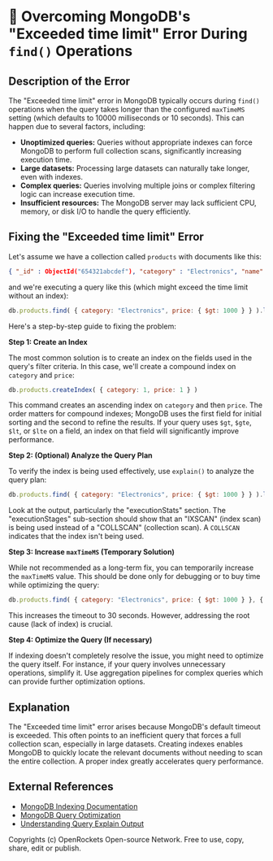 # 🐞 Overcoming MongoDB's "Exceeded time limit" Error During `find()` Operations


## Description of the Error

The "Exceeded time limit" error in MongoDB typically occurs during `find()` operations when the query takes longer than the configured `maxTimeMS` setting (which defaults to 10000 milliseconds or 10 seconds).  This can happen due to several factors, including:

* **Unoptimized queries:**  Queries without appropriate indexes can force MongoDB to perform full collection scans, significantly increasing execution time.
* **Large datasets:** Processing large datasets can naturally take longer, even with indexes.
* **Complex queries:**  Queries involving multiple joins or complex filtering logic can increase execution time.
* **Insufficient resources:**  The MongoDB server may lack sufficient CPU, memory, or disk I/O to handle the query efficiently.


## Fixing the "Exceeded time limit" Error

Let's assume we have a collection called `products` with documents like this:

```json
{ "_id" : ObjectId("654321abcdef"), "category" : "Electronics", "name" : "Laptop", "price" : 1200, "description" : "High-performance laptop" }
```

and we're executing a query like this (which might exceed the time limit without an index):

```javascript
db.products.find( { category: "Electronics", price: { $gt: 1000 } } ).limit(10);
```


Here's a step-by-step guide to fixing the problem:


**Step 1: Create an Index**

The most common solution is to create an index on the fields used in the query's filter criteria. In this case, we'll create a compound index on `category` and `price`:

```javascript
db.products.createIndex( { category: 1, price: 1 } )
```

This command creates an ascending index on `category` and then `price`.  The order matters for compound indexes; MongoDB uses the first field for initial sorting and the second to refine the results.  If your query uses `$gt`, `$gte`, `$lt`, or `$lte`  on a field, an index on that field will significantly improve performance.

**Step 2: (Optional) Analyze the Query Plan**

To verify the index is being used effectively, use `explain()` to analyze the query plan:

```javascript
db.products.find( { category: "Electronics", price: { $gt: 1000 } } ).limit(10).explain()
```

Look at the output, particularly the "executionStats" section.  The "executionStages" sub-section should show that an "IXSCAN" (index scan) is being used instead of a "COLLSCAN" (collection scan).  A `COLLSCAN` indicates that the index isn't being used.


**Step 3: Increase `maxTimeMS` (Temporary Solution)**

While not recommended as a long-term fix, you can temporarily increase the `maxTimeMS` value.  This should be done only for debugging or to buy time while optimizing the query:

```javascript
db.products.find( { category: "Electronics", price: { $gt: 1000 } }, { maxTimeMS: 30000 } ).limit(10)
```

This increases the timeout to 30 seconds. However, addressing the root cause (lack of index) is crucial.


**Step 4: Optimize the Query (If necessary)**

If indexing doesn't completely resolve the issue, you might need to optimize the query itself. For instance, if your query involves unnecessary operations, simplify it.  Use aggregation pipelines for complex queries which can provide further optimization options.


## Explanation

The "Exceeded time limit" error arises because MongoDB's default timeout is exceeded. This often points to an inefficient query that forces a full collection scan, especially in large datasets.  Creating indexes enables MongoDB to quickly locate the relevant documents without needing to scan the entire collection.  A proper index greatly accelerates query performance.


## External References

* [MongoDB Indexing Documentation](https://www.mongodb.com/docs/manual/indexes/)
* [MongoDB Query Optimization](https://www.mongodb.com/docs/manual/reference/method/db.collection.explain/)
* [Understanding Query Explain Output](https://www.mongodb.com/docs/manual/reference/method/db.collection.explain/#std-label-explain-output)


Copyrights (c) OpenRockets Open-source Network. Free to use, copy, share, edit or publish.

